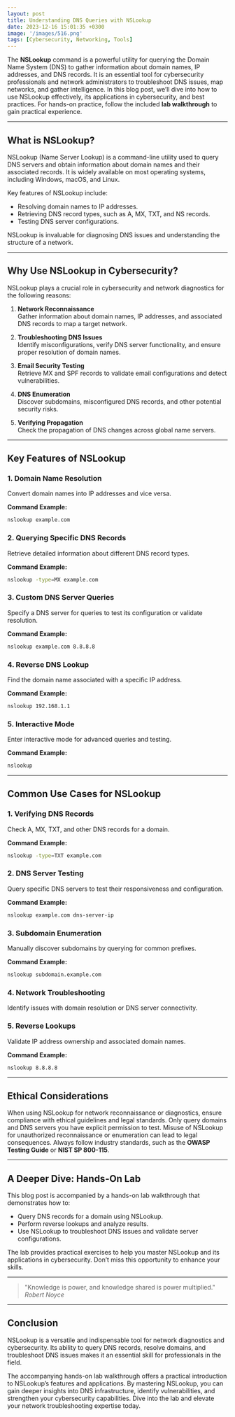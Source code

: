 ```yaml
---
layout: post
title: Understanding DNS Queries with NSLookup
date: 2023-12-16 15:01:35 +0300
image: '/images/516.png'
tags: [Cybersecurity, Networking, Tools]
---
```


The **NSLookup** command is a powerful utility for querying the Domain Name System (DNS) to gather information about domain names, IP addresses, and DNS records. It is an essential tool for cybersecurity professionals and network administrators to troubleshoot DNS issues, map networks, and gather intelligence. In this blog post, we’ll dive into how to use NSLookup effectively, its applications in cybersecurity, and best practices. For hands-on practice, follow the included **lab walkthrough** to gain practical experience.

---

## What is NSLookup?

NSLookup (Name Server Lookup) is a command-line utility used to query DNS servers and obtain information about domain names and their associated records. It is widely available on most operating systems, including Windows, macOS, and Linux.

Key features of NSLookup include:
- Resolving domain names to IP addresses.  
- Retrieving DNS record types, such as A, MX, TXT, and NS records.  
- Testing DNS server configurations.  

NSLookup is invaluable for diagnosing DNS issues and understanding the structure of a network.

---

## Why Use NSLookup in Cybersecurity?

NSLookup plays a crucial role in cybersecurity and network diagnostics for the following reasons:

1. **Network Reconnaissance**  
   Gather information about domain names, IP addresses, and associated DNS records to map a target network.

2. **Troubleshooting DNS Issues**  
   Identify misconfigurations, verify DNS server functionality, and ensure proper resolution of domain names.

3. **Email Security Testing**  
   Retrieve MX and SPF records to validate email configurations and detect vulnerabilities.

4. **DNS Enumeration**  
   Discover subdomains, misconfigured DNS records, and other potential security risks.

5. **Verifying Propagation**  
   Check the propagation of DNS changes across global name servers.

---

## Key Features of NSLookup

### 1. **Domain Name Resolution**
Convert domain names into IP addresses and vice versa.

**Command Example:**
```bash
nslookup example.com
```

### 2. **Querying Specific DNS Records**
Retrieve detailed information about different DNS record types.

**Command Example:**
```bash
nslookup -type=MX example.com
```

### 3. **Custom DNS Server Queries**
Specify a DNS server for queries to test its configuration or validate resolution.

**Command Example:**
```bash
nslookup example.com 8.8.8.8
```

### 4. **Reverse DNS Lookup**
Find the domain name associated with a specific IP address.

**Command Example:**
```bash
nslookup 192.168.1.1
```

### 5. **Interactive Mode**
Enter interactive mode for advanced queries and testing.

**Command Example:**
```bash
nslookup
```

---

## Common Use Cases for NSLookup

### 1. **Verifying DNS Records**
Check A, MX, TXT, and other DNS records for a domain.

**Command Example:**
```bash
nslookup -type=TXT example.com
```

### 2. **DNS Server Testing**
Query specific DNS servers to test their responsiveness and configuration.

**Command Example:**
```bash
nslookup example.com dns-server-ip
```

### 3. **Subdomain Enumeration**
Manually discover subdomains by querying for common prefixes.

**Command Example:**
```bash
nslookup subdomain.example.com
```

### 4. **Network Troubleshooting**
Identify issues with domain resolution or DNS server connectivity.

### 5. **Reverse Lookups**
Validate IP address ownership and associated domain names.

**Command Example:**
```bash
nslookup 8.8.8.8
```

---

## Ethical Considerations

When using NSLookup for network reconnaissance or diagnostics, ensure compliance with ethical guidelines and legal standards. Only query domains and DNS servers you have explicit permission to test. Misuse of NSLookup for unauthorized reconnaissance or enumeration can lead to legal consequences. Always follow industry standards, such as the **OWASP Testing Guide** or **NIST SP 800-115**.

---

## A Deeper Dive: Hands-On Lab

This blog post is accompanied by a hands-on lab walkthrough that demonstrates how to:
- Query DNS records for a domain using NSLookup.
- Perform reverse lookups and analyze results.
- Use NSLookup to troubleshoot DNS issues and validate server configurations.

The lab provides practical exercises to help you master NSLookup and its applications in cybersecurity. Don’t miss this opportunity to enhance your skills.

---

> "Knowledge is power, and knowledge shared is power multiplied."  
> <cite>Robert Noyce</cite>

---

## Conclusion

NSLookup is a versatile and indispensable tool for network diagnostics and cybersecurity. Its ability to query DNS records, resolve domains, and troubleshoot DNS issues makes it an essential skill for professionals in the field.

The accompanying hands-on lab walkthrough offers a practical introduction to NSLookup’s features and applications. By mastering NSLookup, you can gain deeper insights into DNS infrastructure, identify vulnerabilities, and strengthen your cybersecurity capabilities. Dive into the lab and elevate your network troubleshooting expertise today.

